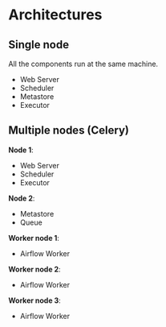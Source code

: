 # Architectures

## Single node

All the components run at the same machine.

- Web Server
- Scheduler
- Metastore
- Executor

## Multiple nodes (Celery)

**Node 1**:

- Web Server
- Scheduler
- Executor

**Node 2**:

- Metastore
- Queue

**Worker node 1**:

- Airflow Worker

**Worker node 2**:

- Airflow Worker

**Worker node 3**:

- Airflow Worker
